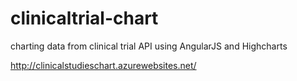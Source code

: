 clinicaltrial-chart
===================

charting data from clinical trial API using AngularJS and Highcharts

http://clinicalstudieschart.azurewebsites.net/
